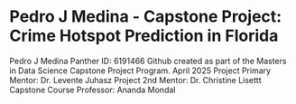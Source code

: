 # Pedro J Medina - Capstone Project: Crime Hotspot Prediction in Florida
Pedro J Medina
Panther ID: 6191466
Github created as part of the Masters in Data Science Capstone Project Program.
April 2025
Project Primary Mentor: Dr. Levente Juhasz
Project 2nd Mentor: Dr. Christine Lisettt
Capstone Course Professor: Ananda Mondal
